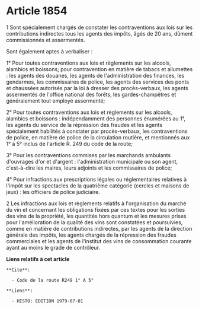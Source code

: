 # Article 1854

1 Sont spécialement chargés de constater les contraventions aux lois sur les contributions indirectes tous les agents des
impôts, âgés de 20 ans, dûment commissionnés et assermentés.

Sont également aptes à verbaliser :

1° Pour toutes contraventions aux lois et règlements sur les alcools, alambics et boissons; pour contravention en matière de
tabacs et allumettes : les agents des douanes, les agents de l'administration des finances, les gendarmes, les commissaires
de police, les agents des services des ponts et chaussées autorisés par la loi à dresser des procès-verbaux, les agents
assermentés de l'office national des forêts, les gardes-champêtres et généralement tout employé assermenté;

2° Pour toutes contraventions aux lois et règlements sur les alcools, alambics et boissons : indépendamment des personnes
énumérées au 1°, les agents du service de la répression des fraudes et les agents spécialement habilités à constater par
procès-verbaux, les contraventions de police, en matière de police de la circulation routière, et mentionnés aux 1° à 5°
inclus de l'article R. 249 du code de la route;

3° Pour les contraventions commises par les marchands ambulants d'ouvrages d'or et d'argent : l'administration municipale ou
son agent, c'est-à-dire les maires, leurs adjoints et les commissaires de police;

4° Pour infractions aux prescriptions légales ou réglementaires relatives à l'impôt sur les spectacles de la quatrième
catégorie (cercles et maisons de jeux) : les officiers de police judiciaire.

2 Les infractions aux lois et règlements relatifs à l'organisation du marché du vin et concernant les obligations fixées par
ces textes pour les sorties des vins de la propriété, les quantités hors quantum et les mesures prises pour l'amélioration de
la qualité des vins sont constatées et poursuivies, comme en matière de contributions indirectes, par les agents de la
direction générale des impôts, les agents chargés de la répression des fraudes commerciales et les agents de l'institut des
vins de consommation courante ayant au moins le grade de contrôleur.

**Liens relatifs à cet article**

	**Cite**:

	  - Code de la route R249 1° A 5°

	**Liens**:

	  - HISTO: EDITION 1979-07-01
